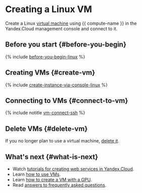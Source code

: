# Creating a Linux VM

Create a Linux [virtual machine](../concepts/vm.md) using {{ compute-name }} in the Yandex.Cloud management console and connect to it.

## Before you start {#before-you-begin}

{% include [before-you-begin-linux](../../_includes/compute/before-you-begin-linux.md) %}

## Creating VMs {#create-vm}

{% include [create-instance-via-console-linux](../_includes_service/create-instance-via-console-linux.md) %}

## Connecting to VMs {#connect-to-vm}

{% include notitle [vm-connect-ssh](../operations/vm-connect/ssh.md#vm-connect) %}

## Delete VMs {#delete-vm}

If you no longer plan to use a virtual machine, [delete it](../operations/vm-control/vm-delete.md).

## What's next {#what-is-next}

- Watch [tutorials for creating web services in Yandex.Cloud](../../solutions/web/).
- Learn [how to use VMs](../operations/).
- Learn [how to create a VM with a GPU](../operations/vm-create/create-vm-with-gpu.md).
- Read [answers to frequently asked questions](../qa/general.md).

